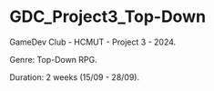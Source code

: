 # GDC_Project3_Top-Down

GameDev Club - HCMUT - Project 3 - 2024.

Genre: Top-Down RPG.

Duration: 2 weeks (15/09 - 28/09).
